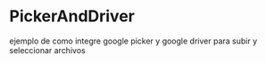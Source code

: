 # PickerAndDriver
ejemplo de como integre google picker y google driver para subir y seleccionar archivos
